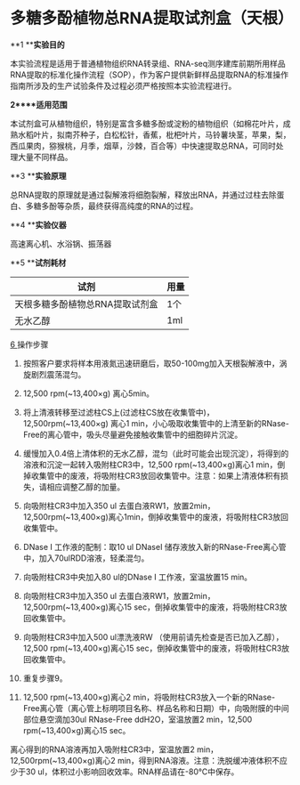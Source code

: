 # 多糖多酚植物总RNA提取试剂盒（天根）

**1 ****实验目的**

本实验流程是适用于普通植物组织RNA转录组、RNA-seq测序建库前期所用样品RNA提取的标准化操作流程（SOP），作为客户提供新鲜样品提取RNA的标准操作指南所涉及的生产试验条件及过程必须严格按照本实验流程进行。

**2****适用范围**

​    本试剂盒可从植物组织，特别是富含多糖多酚或淀粉的植物组织（如棉花叶片，成熟水稻叶片，拟南芥种子，白松松针，香蕉，枇杷叶片，马铃薯块茎，苹果，梨，西瓜果肉，猕猴桃，月季，烟草，沙棘，百合等）中快速提取总RNA，可同时处理大量不同样品。

**3 ****实验原理**

​    总RNA提取的原理就是通过裂解液将细胞裂解，释放出RNA，并通过过柱去除蛋白、多糖多酚等杂质，最终获得高纯度的RNA的过程。

**4 ****实验仪器**

高速离心机、水浴锅、振荡器

**5 ****试剂耗材**

| 试剂                | 用量   |
| ----------------- | ---- |
| 天根多糖多酚植物总RNA提取试剂盒 | 1个   |
| 无水乙醇              | 1ml  |

[6 ]()操作步骤

1)   按照客户要求将样本用液氮迅速研磨后，取50-100mg加入天根裂解液中，涡旋剧烈震荡混匀。

2)   12,500 rpm(~13,400×g) 离心5min。

3)   将上清液转移至过滤柱CS上(过滤柱CS放在收集管中)，12,500rpm(~13,400×g) 离心1 min，小心吸取收集管中的上清至新的RNase-Free的离心管中，吸头尽量避免接触收集管中的细胞碎片沉淀。

4)   缓慢加入0.4倍上清体积的无水乙醇，混匀（此时可能会出现沉淀），将得到的溶液和沉淀一起转入吸附柱CR3中，12,500 rpm(~13,400×g)离心1 min，倒掉收集管中的废液，将吸附柱CR3放回收集管中。注意：如果上清液体积有损失，请相应调整乙醇的加量。

5)   向吸附柱CR3中加入350 ul 去蛋白液RW1，放置2min，12,500rpm(~13,400×g)离心1min，倒掉收集管中的废液，将吸附柱CR3放回收集管中。

6)    DNase I 工作液的配制：取10 ul DNaseI 储存液放入新的RNase-Free离心管中，加入70ulRDD溶液，轻柔混匀。

7)   向吸附柱CR3中央加入80 ul的DNase I 工作液，室温放置15 min。

8)   向吸附柱CR3中加入350 ul 去蛋白液RW1，放置2min，12,500rpm(~13,400×g)离心15 sec，倒掉收集管中的废液，将吸附柱CR3放回收集管中。

9)   向吸附柱CR3中加入500 ul漂洗液RW （使用前请先检查是否已加入乙醇），12,500 rpm(~13,400×g)离心15 sec，倒掉收集管中的废液，将吸附柱CR3放回收集管中。

10) 重复步骤9。

11) 12,500 rpm(~13,400×g)离心2 min，将吸附柱CR3放入一个新的RNase-Free离心管（离心管上标明项目名称、样品名称和日期）中，向吸附膜的中间部位悬空滴加30ul RNase-Free ddH2O，室温放置2 min，12,500 rpm(~13,400×g)离心15 sec。

离心得到的RNA溶液再加入吸附柱CR3中，室温放置2 min，12,500rpm(~13,400×g)离心2 min，得到RNA溶液。注意：洗脱缓冲液体积不应少于30 ul，体积过小影响回收效率。RNA样品请在-80℃中保存。